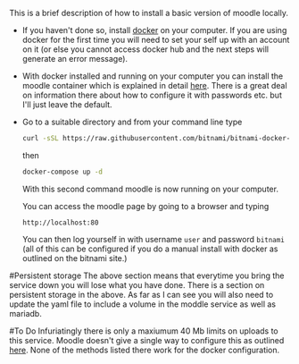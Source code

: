 This is a brief description of how to install a basic version of moodle locally.

- If you haven't done so, install [docker](https://www.docker.com/) on your computer. If you are using docker for the first time you will need to set your self up with an account on it (or else you cannot access docker hub and the next steps will generate an error message).

- With docker installed and running on your computer you can install the moodle container which is explained in detail [here](https://github.com/bitnami/bitnami-docker-moodle). There is a great deal on information there about how to configure it with passwords etc. but I'll just leave the default.  

- Go to a suitable directory and from your command line type 

  ```sh
  curl -sSL https://raw.githubusercontent.com/bitnami/bitnami-docker-moodle/master/docker-compose.yml > docker-compose.yml
  ```

  then

  ```sh
  docker-compose up -d
  ```

   With this second command moodle is now running on your computer.

  You can access the moodle page by going to a browser and typing 

  `http://localhost:80`

  You can then log yourself in with username `user` and password `bitnami` (all of this can be configured if you do a manual install with docker as outlined on the bitnami site.)
  
  
#Persistent storage 
The above section means that everytime you bring the service down you will lose what you have done. There is a section on persistent storage in the above. As far as I can see you will also need to update the yaml file to include a volume in the moddle service as well as mariadb.

#To Do
Infuriatingly there is only a maxiumum 40 Mb limits on uploads to this service. Moodle doesn't give a single way to configure this as outlined [here](https://docs.moodle.org/38/en/File_upload_size#Upload_file_size_restrictions). None of the methods listed there work for the docker configuration.


  

  
